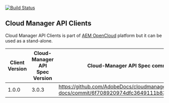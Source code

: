 [![Build Status](https://github.com/shinesolutions/cloud-manager-api-clients/workflows/CI/badge.svg)](https://github.com/shinesolutions/cloud-manager-api-clients/actions?query=workflow%3ACI)

Cloud Manager API Clients
-------------------------

Cloud Manager API Clients is part of [AEM OpenCloud](https://aemopencloud.io) platform but it can be used as a stand-alone.

Client Version | Cloud-Manager API Spec Version | Cloud-Manager API Spec commit hash
---------------|------------------|-------------------------------------------------|
1.0.0     | 3.0.3 | https://github.com/AdobeDocs/cloudmanager-api-docs/commit/6f708920974dfc3649111b83a503f09f1cdf1ea7 |

